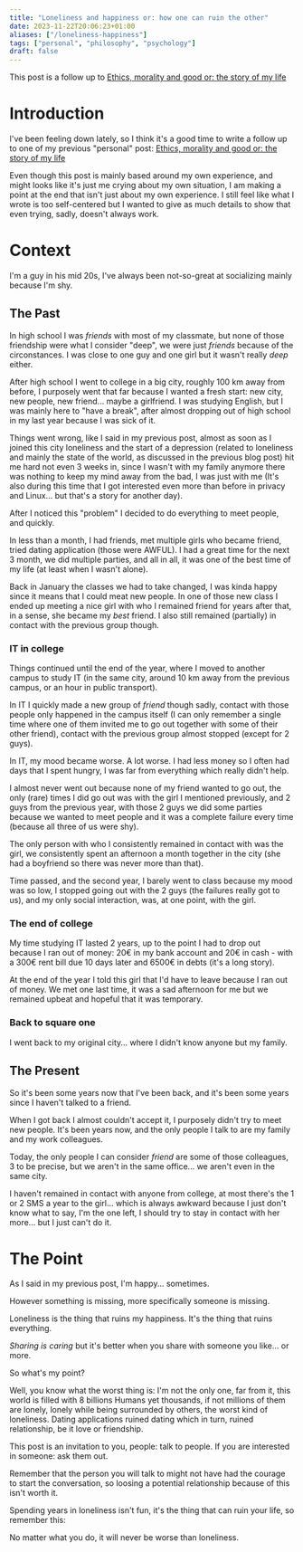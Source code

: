 ```yaml
---
title: "Loneliness and happiness or: how one can ruin the other"
date: 2023-11-22T20:06:23+01:00
aliases: ["/loneliness-happiness"]
tags: ["personal", "philosophy", "psychology"]
draft: false
---
```


This post is a follow up to [Ethics, morality and good or: the story of my life](https://blog.thefrenchghosty.me/posts/ethic-morality-good/)


# Introduction

I've been feeling down lately, so I think it's a good time to write a follow up to one of my previous "personal" post: [Ethics, morality and good or: the story of my life](https://blog.thefrenchghosty.me/posts/ethic-morality-good/)

Even though this post is mainly based around my own experience, and might looks like it's just me crying about my own situation, I am making a point at the end that isn't just about my own experience. I still feel like what I wrote is too self-centered but I wanted to give as much details to show that even trying, sadly, doesn't always work.


# Context

I'm a guy in his mid 20s, I've always been not-so-great at socializing mainly because I'm shy.


## The Past

In high school I was *friends* with most of my classmate, but none of those friendship were what I consider "deep", we were just *friends* because of the circonstances. I was close to one guy and one girl but it wasn't really *deep* either.

After high school I went to college in a big city, roughly 100 km away from before, I purposely went that far because I wanted a fresh start: new city, new people, new friend... maybe a girlfriend. I was studying English, but I was mainly here to "have a break", after almost dropping out of high school in my last year because I was sick of it.

Things went wrong, like I said in my previous post, almost as soon as I joined this city loneliness and the start of a depression (related to loneliness and mainly the state of the world, as discussed in the previous blog post) hit me hard not even 3 weeks in, since I wasn't with my family anymore there was nothing to keep my mind away from the bad, I was just with me (It's also during this time that I got interested even more than before in privacy and Linux... but that's a story for another day).

After I noticed this "problem" I decided to do everything to meet people, and quickly.

In less than a month, I had friends, met multiple girls who became friend, tried dating application (those were AWFUL). I had a great time for the next 3 month, we did multiple parties, and all in all, it was one of the best time of my life (at least when I wasn't alone).

Back in January the classes we had to take changed, I was kinda happy since it means that I could meat new people. In one of those new class I ended up meeting a nice girl with who I remained friend for years after that, in a sense, she became my *best* friend. I also still remained (partially) in contact with the previous group though.


### IT in college

Things continued until the end of the year, where I moved to another campus to study IT (in the same city, around 10 km away from the previous campus, or an hour in public transport).

In IT I quickly made a new group of *friend* though sadly, contact with those people only happened in the campus itself (I can only remember a single time where one of them invited me to go out together with some of their other friend), contact with the previous group almost stopped (except for 2 guys).

In IT, my mood became worse. A lot worse. I had less money so I often had days that I spent hungry, I was far from everything which really didn't help.

I almost never went out because none of my friend wanted to go out, the only (rare) times I did go out was with the girl I mentioned previously, and 2 guys from the previous year, with those 2 guys we did some parties because we wanted to meet people and it was a complete failure every time (because all three of us were shy).

The only person with who I consistently remained in contact with was the girl, we consistently spent an afternoon a month together in the city (she had a boyfriend so there was never more than that).

Time passed, and the second year, I barely went to class because my mood was so low, I stopped going out with the 2 guys (the failures really got to us), and my only social interaction, was, at one point, with the girl.


### The end of college

My time studying IT lasted 2 years, up to the point I had to drop out because I ran out of money: 20€ in my bank account and 20€ in cash - with a 300€ rent bill due 10 days later and 6500€ in debts (it's a long story).

At the end of the year I told this girl that I'd have to leave because I ran out of money. We met one last time, it was a sad afternoon for me but we remained upbeat and hopeful that it was temporary.


### Back to square one

I went back to my original city... where I didn't know anyone but my family.


## The Present

So it's been some years now that I've been back, and it's been some years since I haven't talked to a friend.

When I got back I almost couldn't accept it, I purposely didn't try to meet new people. It's been years now, and the only people I talk to are my family and my work colleagues.

Today, the only people I can consider *friend* are some of those colleagues, 3 to be precise, but we aren't in the same office... we aren't even in the same city.

I haven't remained in contact with anyone from college, at most there's the 1 or 2 SMS a year to the girl... which is always awkward because I just don't know what to say, I'm the one left, I should try to stay in contact with her more... but I just can't do it.


# The Point 

As I said in my previous post, I'm happy... sometimes.

However something is missing, more specifically someone is missing.

Loneliness is the thing that ruins my happiness. It's the thing that ruins everything.

*Sharing is caring* but it's better when you share with someone you like... or more.

So what's my point?

Well, you know what the worst thing is: I'm not the only one, far from it, this world is filled with 8 billions Humans yet thousands, if not millions of them are lonely, lonely while being surrounded by others, the worst kind of loneliness. Dating applications ruined dating which in turn, ruined relationship, be it love or friendship.

This post is an invitation to you, people: talk to people. If you are interested in someone: ask them out. 

Remember that the person you will talk to might not have had the courage to start the conversation, so loosing a potential relationship because of this isn't worth it.

Spending years in loneliness isn't fun, it's the thing that can ruin your life, so remember this:

No matter what you do, it will never be worse than loneliness.
